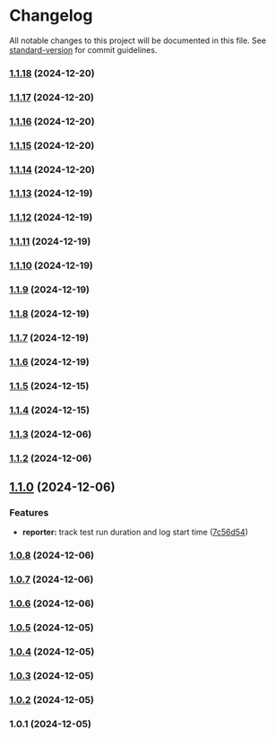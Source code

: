 # Changelog

All notable changes to this project will be documented in this file. See [standard-version](https://github.com/conventional-changelog/standard-version) for commit guidelines.

### [1.1.18](https://github.com/basal-john/playwright-ci-reporter/compare/v1.1.17...v1.1.18) (2024-12-20)

### [1.1.17](https://github.com/basal-john/playwright-ci-reporter/compare/v1.1.16...v1.1.17) (2024-12-20)

### [1.1.16](https://github.com/basal-john/playwright-ci-reporter/compare/v1.1.15...v1.1.16) (2024-12-20)

### [1.1.15](https://github.com/basal-john/playwright-ci-reporter/compare/v1.1.14...v1.1.15) (2024-12-20)

### [1.1.14](https://github.com/basal-john/playwright-ci-reporter/compare/v1.1.13...v1.1.14) (2024-12-20)

### [1.1.13](https://github.com/basal-john/playwright-ci-reporter/compare/v1.1.12...v1.1.13) (2024-12-19)

### [1.1.12](https://github.com/basal-john/playwright-ci-reporter/compare/v1.1.11...v1.1.12) (2024-12-19)

### [1.1.11](https://github.com/basal-john/playwright-ci-reporter/compare/v1.1.10...v1.1.11) (2024-12-19)

### [1.1.10](https://github.com/basal-john/playwright-ci-reporter/compare/v1.1.9...v1.1.10) (2024-12-19)

### [1.1.9](https://github.com/basal-john/playwright-ci-reporter/compare/v1.1.8...v1.1.9) (2024-12-19)

### [1.1.8](https://github.com/basal-john/playwright-ci-reporter/compare/v1.1.7...v1.1.8) (2024-12-19)

### [1.1.7](https://github.com/basal-john/playwright-ci-reporter/compare/v1.1.6...v1.1.7) (2024-12-19)

### [1.1.6](https://github.com/basal-john/playwright-ci-reporter/compare/v1.1.5...v1.1.6) (2024-12-19)

### [1.1.5](https://github.com/basal-john/playwright-ci-reporter/compare/v1.1.4...v1.1.5) (2024-12-15)

### [1.1.4](https://github.com/basal-john/playwright-ci-reporter/compare/v1.1.3...v1.1.4) (2024-12-15)

### [1.1.3](https://github.com/basal-john/playwright-ci-reporter/compare/v1.1.2...v1.1.3) (2024-12-06)

### [1.1.2](https://github.com/basal-john/playwright-ci-reporter/compare/v1.1.0...v1.1.2) (2024-12-06)

## [1.1.0](https://github.com/basal-john/playwright-ci-reporter/compare/v1.0.8...v1.1.0) (2024-12-06)

### Features

- **reporter:** track test run duration and log start time ([7c56d54](https://github.com/basal-john/playwright-ci-reporter/commit/7c56d54672bf834a4e335662abd3c495d099707c))

### [1.0.8](https://github.com/basal-john/playwright-ci-reporter/compare/v1.0.7...v1.0.8) (2024-12-06)

### [1.0.7](https://github.com/basal-john/playwright-ci-reporter/compare/v1.0.6...v1.0.7) (2024-12-06)

### [1.0.6](https://github.com/basal-john/playwright-ci-reporter/compare/v1.0.5...v1.0.6) (2024-12-06)

### [1.0.5](https://github.com/basal-john/playwright-ci-reporter/compare/v1.0.4...v1.0.5) (2024-12-05)

### [1.0.4](https://github.com/basal-john/playwright-ci-reporter/compare/v1.0.3...v1.0.4) (2024-12-05)

### [1.0.3](https://github.com/basal-john/playwright-ci-reporter/compare/v1.0.2...v1.0.3) (2024-12-05)

### [1.0.2](https://github.com/basal-john/playwright-ci-reporter/compare/v1.0.1...v1.0.2) (2024-12-05)

### 1.0.1 (2024-12-05)
